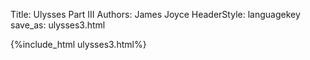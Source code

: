 Title: Ulysses Part III
Authors: James Joyce
HeaderStyle: languagekey
save_as: ulysses3.html

{%include_html ulysses3.html%}

